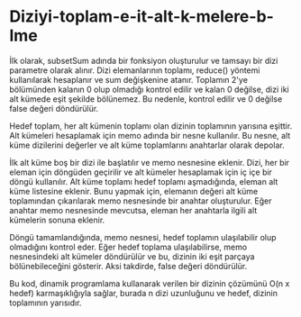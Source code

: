 # Diziyi-toplam-e-it-alt-k-melere-b-lme
İlk olarak, subsetSum adında bir fonksiyon oluşturulur ve tamsayı bir dizi parametre olarak alınır. Dizi elemanlarının toplamı, reduce() yöntemi kullanılarak hesaplanır ve sum değişkenine atanır. Toplamın 2'ye bölümünden kalanın 0 olup olmadığı kontrol edilir ve kalan 0 değilse, dizi iki alt kümede eşit şekilde bölünemez. Bu nedenle, kontrol edilir ve 0 değilse false değeri döndürülür.

Hedef toplam, her alt kümenin toplamı olan dizinin toplamının yarısına eşittir. Alt kümeleri hesaplamak için memo adında bir nesne kullanılır. Bu nesne, alt küme dizilerini değerler ve alt küme toplamlarını anahtarlar olarak depolar.

İlk alt küme boş bir dizi ile başlatılır ve memo nesnesine eklenir. Dizi, her bir eleman için döngüden geçirilir ve alt kümeler hesaplamak için iç içe bir döngü kullanılır. Alt küme toplamı hedef toplamı aşmadığında, eleman alt küme listesine eklenir. Bunu yapmak için, elemanın değeri alt küme toplamından çıkarılarak memo nesnesinde bir anahtar oluşturulur. Eğer anahtar memo nesnesinde mevcutsa, eleman her anahtarla ilgili alt kümelerin sonuna eklenir.

Döngü tamamlandığında, memo nesnesi, hedef toplamın ulaşılabilir olup olmadığını kontrol eder. Eğer hedef toplama ulaşılabilirse, memo nesnesindeki alt kümeler döndürülür ve bu, dizinin iki eşit parçaya bölünebileceğini gösterir. Aksi takdirde, false değeri döndürülür.

Bu kod, dinamik programlama kullanarak verilen bir dizinin çözümünü O(n x hedef) karmaşıklığıyla sağlar, burada n dizi uzunluğunu ve hedef, dizinin toplamının yarısıdır.
